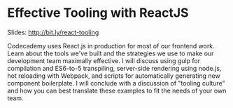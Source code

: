 
# Effective Tooling with ReactJS

Slides: http://bit.ly/react-tooling

Codecademy uses React.js in production for most of our frontend work. Learn about the tools we've built and the strategies we use to make our development team maximally effective. I will discuss using gulp for compilation and ES6-to-5 transpiling, server-side rendering using node.js, hot reloading with Webpack, and scripts for automatically generating new component boilerplate. I will conclude with a discussion of "tooling culture" and how you can best translate these examples to fit the needs of your own team.




